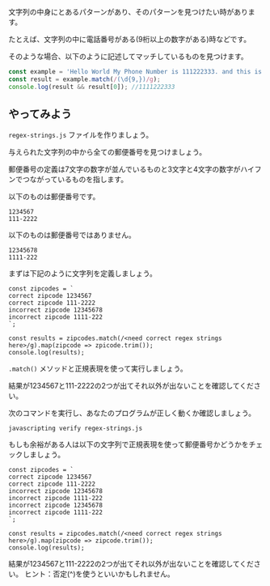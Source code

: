 文字列の中身にとあるパターンがあり、そのパターンを見つけたい時があります。

たとえば、文字列の中に電話番号がある(9桁以上の数字がある)時などです。

そのような場合、以下のように記述してマッチしているものを見つけます。

```js
const example = 'Hello World My Phone Number is 111222333. and this is my zip-code 1112222';
const result = example.match(/(\d{9,})/g);
console.log(result && result[0]); //1111222333
```

## やってみよう

`regex-strings.js` ファイルを作りましょう。

与えられた文字列の中から全ての郵便番号を見つけましょう。

郵便番号の定義は7文字の数字が並んでいるものと3文字と4文字の数字がハイフンでつながっているものを指します。

以下のものは郵便番号です。

```
1234567
111-2222
```

以下のものは郵便番号ではありません。

```
12345678
1111-222
```

まずは下記のように文字列を定義しましょう。

```
const zipcodes = `
correct zipcode 1234567
correct zipcode 111-2222
incorrect zipcode 12345678
incorrect zipcode 1111-222
`;

const results = zipcodes.match(/<need correct regex strings here>/g).map(zipcode => zpicode.trim());
console.log(results);
```

`.match()` メソッドと正規表現を使って実行しましょう。

結果が1234567と111-2222の2つが出てそれ以外が出ないことを確認してください。

次のコマンドを実行し、あなたのプログラムが正しく動くか確認しましょう。

`javascripting verify regex-strings.js`

もしも余裕がある人は以下の文字列で正規表現を使って郵便番号かどうかをチェックしましょう。

```
const zipcodes = `
correct zipcode 1234567
correct zipcode 111-2222
incorrect zipcode 12345678
incorrect zipcode 1111-222
incorrect zipcode 12345678
incorrect zipcode 1111-222
`;

const results = zipcodes.match(/<need correct regex strings here>/g).map(zipcode => zipcode.trim());
console.log(results);
```

結果が1234567と111-2222の2つが出てそれ以外が出ないことを確認してください。
ヒント：否定(^)を使うといいかもしれません。
